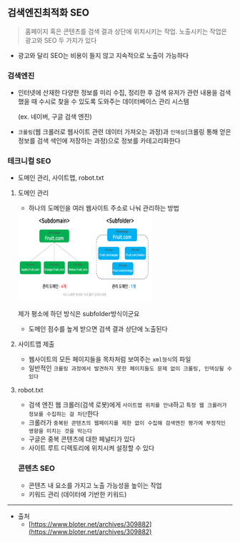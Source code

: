 ## 검색엔진최적화 SEO

> 홈페이지 혹은 콘텐츠를 검색 결과 상단에 위치시키는 작업. 노출시키는 작업은 광고와 SEO 두 가지가 있다

- 광고와 달리 SEO는 비용이 들지 않고 지속적으로 노출이 가능하다

### 검색엔진

- 인터넷에 산재한 다양한 정보를 미리 수집, 정리한 후 검색 유저가 관련 내용을 검색했을 때 수시로 찾을 수 있도록 도와주는 데이터베이스 관리 시스템

  (ex. 네이버, 구글 검색 엔진)

- `크롤링`(웹 크롤러로 웹사이트 관련 데이터 가져오는 과정)과 `인덱싱`(크롤링 통해 얻은 정보를 검색 색인에 저장하는 과정)으로 정보를 카테고리화한다

### 테크니컬 SEO

- 도메인 관리, 사이트맵, robot.txt

1. 도메인 관리

   - 하나의 도메인을 여러 웹사이트 주소로 나눠 관리하는 방법

    <img width="300px" height="200px" src="./images/subdomain.png" alt="subfolder">

   제가 평소에 하던 방식은 subfolder방식이군요

   - 도메인 점수를 높게 받으면 검색 결과 상단에 노출된다

2. 사이트맵 제출

   - 웹사이트의 모든 페이지들을 목차처럼 보여주는 `xml형식`의 파일
   - 일반적인 `크롤링 과정에서 발견하지 못한 페이지들도 문제 없이 크롤링, 인덱싱될 수 있다`

3. robot.txt

   - 검색 엔진 웹 크롤러(검색 로봇)에게 `사이트맵 위치를 안내`하고 `특정 웹 크롤러가 정보를 수집하는 걸 차단`한다
   - 크롤러가 `중복된 콘텐츠의 웹페이지를 제한 없이 수집해 검색엔진 평가에 부정적인 영향을 미치는 것을 막는다`
   - 구글은 중복 콘텐츠에 대한 페널티가 있다
   - 사이트 루트 디렉토리에 위치시켜 설정할 수 있다

   ### 콘텐츠 SEO

   - 콘텐츠 내 요소를 가지고 노출 가능성을 높이는 작업
   - 키워드 관리 (데이터에 기반한 키워드)

---

- 출처
  - [https://www.bloter.net/archives/309882](https://www.bloter.net/archives/309882)
